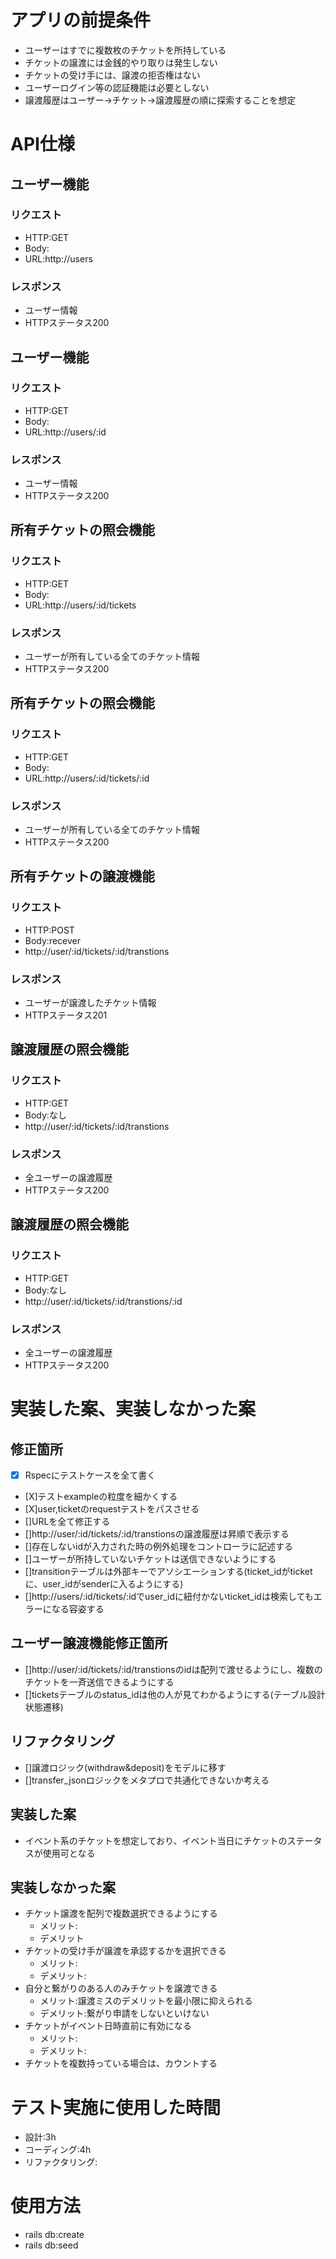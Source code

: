 # アプリの前提条件
- ユーザーはすでに複数枚のチケットを所持している
- チケットの譲渡には金銭的やり取りは発生しない
- チケットの受け手には、譲渡の拒否権はない
- ユーザーログイン等の認証機能は必要としない
- 譲渡履歴はユーザー→チケット→譲渡履歴の順に探索することを想定
  
# API仕様
## ユーザー機能
### リクエスト
- HTTP:GET 
- Body:
- URL:http://users

### レスポンス
- ユーザー情報
- HTTPステータス200

## ユーザー機能
### リクエスト
- HTTP:GET 
- Body:
- URL:http://users/:id

### レスポンス
- ユーザー情報
- HTTPステータス200

## 所有チケットの照会機能
### リクエスト
- HTTP:GET 
- Body:
- URL:http://users/:id/tickets

### レスポンス
- ユーザーが所有している全てのチケット情報
- HTTPステータス200

## 所有チケットの照会機能
### リクエスト
- HTTP:GET 
- Body:
- URL:http://users/:id/tickets/:id

### レスポンス
- ユーザーが所有している全てのチケット情報
- HTTPステータス200

## 所有チケットの譲渡機能
### リクエスト
- HTTP:POST
- Body:recever
- http://user/:id/tickets/:id/transtions
### レスポンス
- ユーザーが譲渡したチケット情報
- HTTPステータス201

## 譲渡履歴の照会機能
### リクエスト
- HTTP:GET
- Body:なし 
- http://user/:id/tickets/:id/transtions
### レスポンス
- 全ユーザーの譲渡履歴
- HTTPステータス200

## 譲渡履歴の照会機能
### リクエスト
- HTTP:GET
- Body:なし 
- http://user/:id/tickets/:id/transtions/:id
### レスポンス
- 全ユーザーの譲渡履歴
- HTTPステータス200

# 実装した案、実装しなかった案
## 修正箇所
- [X] Rspecにテストケースを全て書く
- [X]テストexampleの粒度を細かくする
- [X]user,ticketのrequestテストをパスさせる
- []URLを全て修正する
- []http://user/:id/tickets/:id/transtionsの譲渡履歴は昇順で表示する
- []存在しないidが入力された時の例外処理をコントローラに記述する
- []ユーザーが所持していないチケットは送信できないようにする
- []transitionテーブルは外部キーでアソシエーションする(ticket_idがticketに、user_idがsenderに入るようにする)
- []http://users/:id/tickets/:idでuser_idに紐付かないticket_idは検索してもエラーになる容姿する

## ユーザー譲渡機能修正箇所
- []http://user/:id/tickets/:id/transtionsのidは配列で渡せるようにし、複数のチケットを一斉送信できるようにする
- []ticketsテーブルのstatus_idは他の人が見てわかるようにする(テーブル設計状態遷移)

## リファクタリング
- []譲渡ロジック(withdraw&deposit)をモデルに移す
- []transfer_jsonロジックをメタプロで共通化できないか考える

## 実装した案
- イベント系のチケットを想定しており、イベント当日にチケットのステータスが使用可となる

## 実装しなかった案
- チケット譲渡を配列で複数選択できるようにする
  - メリット:
  - デメリット
- チケットの受け手が譲渡を承認するかを選択できる
  - メリット:
  - デメリット:
- 自分と繋がりのある人のみチケットを譲渡できる
  - メリット:譲渡ミスのデメリットを最小限に抑えられる
  - デメリット:繋がり申請をしないといけない
- チケットがイベント日時直前に有効になる
  - メリット:
  - デメリット:
- チケットを複数持っている場合は、カウントする



# テスト実施に使用した時間
- 設計:3h
- コーディング:4h
- リファクタリング:

# 使用方法
- rails db:create
- rails db:seed